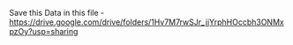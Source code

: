Save this Data in this file - https://drive.google.com/drive/folders/1Hv7M7rwSJr_jjYrphHOccbh3ONMxpzOy?usp=sharing
